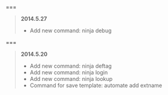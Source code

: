 ===

>  **2014.5.27**
>
> - Add new command: ninja debug


===

>  **2014.5.20**
>
> - Add new command: ninja deftag
> - Add new command: ninja login
> - Add new command: ninja lookup
> - Command for save template: automate add extname
